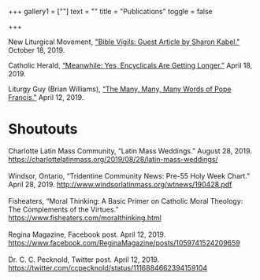 +++
gallery1 = [""]
text = ""
title = "Publications"
toggle = false

+++


New Liturgical Movement, ["Bible Vigils: Guest Article by Sharon Kabel."](http://www.newliturgicalmovement.org/2019/10/bible-vigils-guest-article-by-sharon.html#.XiHozntOm70) October 18, 2019. 
<br/>

Catholic Herald, [“Meanwhile: Yes, Encyclicals Are Getting Longer.”](https://catholicherald.co.uk/magazine/meanwhile-yes-encyclicals-are-getting-longer/) April 18, 2019. 
<br/>

Liturgy Guy (Brian Williams), [“The Many, Many, Many Words of Pope Francis.”](https://liturgyguy.com/2019/04/12/the-many-many-many-words-of-pope-francis/) April 12, 2019.
<br/>

# Shoutouts 

Charlotte Latin Mass Community, “Latin Mass Weddings.” August 28, 2019. https://charlottelatinmass.org/2019/08/28/latin-mass-weddings/
<br/>
<br/>
Windsor, Ontario, “Tridentine Community News: Pre-55 Holy Week Chart.” April 28, 2019. http://www.windsorlatinmass.org/wtnews/190428.pdf
<br/>
<br/>
Fisheaters, “Moral Thinking: A Basic Primer on Catholic Moral Theology: The Complements of the Virtues.” https://www.fisheaters.com/moralthinking.html
<br/>
<br/>
Regina Magazine, Facebook post. April 12, 2019. https://www.facebook.com/ReginaMagazine/posts/1059741524209659 
<br/>
<br/>
Dr. C. C. Pecknold, Twitter post. April 12, 2019. https://twitter.com/ccpecknold/status/1116884662394159104
